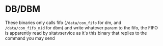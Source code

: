 # DB/DBM

These binaries only calls fifo (`/data/com_fifo` for dm, and `/data/com_fifo_mid` for dbm) and write whatever param to the fifo, the FIFO is apparently read by sitatvservice as it's this binary that replies to the command you may send 
